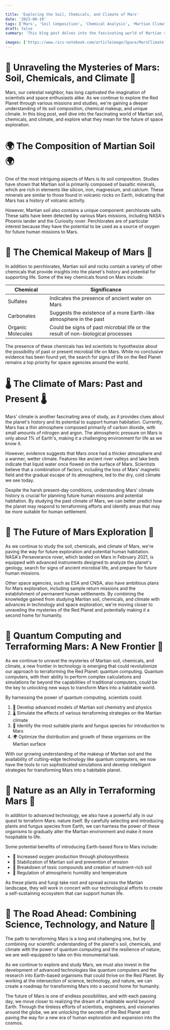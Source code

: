 ```yaml
---

title: 'Exploring the Soil, Chemicals, and Climate of Mars'
date: '2023-08-19'
tags: ['Mars', 'Soil Composition', 'Chemical Analysis', 'Martian Climate', 'Space Exploration']
draft: false
summary: 'This blog post delves into the fascinating world of Martian soil composition, chemical makeup, and climate. By examining data from various Mars missions and scientific studies, we gain a deeper understanding of the Red Planet and its potential to support future human exploration and habitation.'

images: ['https://www.rics-notebook.com/articleimage/Space/MarsClimate.webp']
---
```


# 🚀 Unraveling the Mysteries of Mars: Soil, Chemicals, and Climate 🚀

Mars, our celestial neighbor, has long captivated the imagination of scientists and space enthusiasts alike. As we continue to explore the Red Planet through various missions and studies, we're gaining a deeper understanding of its soil composition, chemical makeup, and unique climate. In this blog post, well dive into the fascinating world of Martian soil, chemicals, and climate, and explore what they mean for the future of space exploration.

# 🌍 The Composition of Martian Soil 🌍

One of the most intriguing aspects of Mars is its soil composition. Studies have shown that Martian soil is primarily composed of basaltic minerals, which are rich in elements like silicon, iron, magnesium, and calcium. These minerals are similar to those found in volcanic rocks on Earth, indicating that Mars has a history of volcanic activity.

However, Martian soil also contains a unique component: perchlorate salts. These salts have been detected by various Mars missions, including NASA's Phoenix lander and the Curiosity rover. Perchlorates are of particular interest because they have the potential to be used as a source of oxygen for future human missions to Mars.

# 🧪 The Chemical Makeup of Mars 🧪

In addition to perchlorates, Martian soil and rocks contain a variety of other chemicals that provide insights into the planet's history and potential for supporting life. Some of the key chemicals found on Mars include:

| Chemical          | Significance                                                                    |
| ----------------- | ------------------------------------------------------------------------------- |
| Sulfates          | Indicates the presence of ancient water on Mars                                 |
| Carbonates        | Suggests the existence of a more Earth-like atmosphere in the past              |
| Organic Molecules | Could be signs of past microbial life or the result of non-biological processes |

The presence of these chemicals has led scientists to hypothesize about the possibility of past or present microbial life on Mars. While no conclusive evidence has been found yet, the search for signs of life on the Red Planet remains a top priority for space agencies around the world.

# 🌡️ The Climate of Mars: Past and Present 🌡️

Mars' climate is another fascinating area of study, as it provides clues about the planet's history and its potential to support human habitation. Currently, Mars has a thin atmosphere composed primarily of carbon dioxide, with small amounts of nitrogen and argon. The atmospheric pressure on Mars is only about 1% of Earth's, making it a challenging environment for life as we know it.

However, evidence suggests that Mars once had a thicker atmosphere and a warmer, wetter climate. Features like ancient river valleys and lake beds indicate that liquid water once flowed on the surface of Mars. Scientists believe that a combination of factors, including the loss of Mars' magnetic field and the gradual escape of its atmosphere, led to the dry, cold climate we see today.

Despite the harsh present-day conditions, understanding Mars' climate history is crucial for planning future human missions and potential habitation. By studying the past climate of Mars, we can better predict how the planet may respond to terraforming efforts and identify areas that may be more suitable for human settlement.

# 🔭 The Future of Mars Exploration 🔭

As we continue to study the soil, chemicals, and climate of Mars, we're paving the way for future exploration and potential human habitation. NASA's Perseverance rover, which landed on Mars in February 2021, is equipped with advanced instruments designed to analyze the planet's geology, search for signs of ancient microbial life, and prepare for future human missions.

Other space agencies, such as ESA and CNSA, also have ambitious plans for Mars exploration, including sample return missions and the establishment of permanent human settlements. By combining the knowledge gained from studying Martian soil, chemicals, and climate with advances in technology and space exploration, we're moving closer to unraveling the mysteries of the Red Planet and potentially making it a second home for humanity.

# 🌿 Quantum Computing and Terraforming Mars: A New Frontier 🌿

As we continue to unravel the mysteries of Martian soil, chemicals, and climate, a new frontier in technology is emerging that could revolutionize our approach to terraforming the Red Planet: quantum computing. Quantum computers, with their ability to perform complex calculations and simulations far beyond the capabilities of traditional computers, could be the key to unlocking new ways to transform Mars into a habitable world.

By harnessing the power of quantum computing, scientists could:

1. 🧪 Develop advanced models of Martian soil chemistry and physics
2. 🌡️ Simulate the effects of various terraforming strategies on the Martian climate
3. 🧬 Identify the most suitable plants and fungus species for introduction to Mars
4. 🌍 Optimize the distribution and growth of these organisms on the Martian surface

With our growing understanding of the makeup of Martian soil and the availability of cutting-edge technology like quantum computers, we now have the tools to run sophisticated simulations and develop intelligent strategies for transforming Mars into a habitable planet.

# 🌱 Nature as an Ally in Terraforming Mars 🌱

In addition to advanced technology, we also have a powerful ally in our quest to terraform Mars: nature itself. By carefully selecting and introducing plants and fungus species from Earth, we can harness the power of these organisms to gradually alter the Martian environment and make it more hospitable to life.

Some potential benefits of introducing Earth-based flora to Mars include:

- 🌿 Increased oxygen production through photosynthesis
- 🌱 Stabilization of Martian soil and prevention of erosion
- 🍄 Breakdown of toxic compounds and creation of nutrient-rich soil
- 🌿 Regulation of atmospheric humidity and temperature

As these plants and fungi take root and spread across the Martian landscape, they will work in concert with our technological efforts to create a self-sustaining ecosystem that can support human life.

# 🚀 The Road Ahead: Combining Science, Technology, and Nature 🚀

The path to terraforming Mars is a long and challenging one, but by combining our scientific understanding of the planet's soil, chemicals, and climate with the power of quantum computing and the resilience of nature, we are well-equipped to take on this monumental task.

As we continue to explore and study Mars, we must also invest in the development of advanced technologies like quantum computers and the research into Earth-based organisms that could thrive on the Red Planet. By working at the intersection of science, technology, and nature, we can create a roadmap for transforming Mars into a second home for humanity.

The future of Mars is one of endless possibilities, and with each passing day, we move closer to realizing the dream of a habitable world beyond Earth. Through the tireless efforts of scientists, engineers, and visionaries around the globe, we are unlocking the secrets of the Red Planet and paving the way for a new era of human exploration and expansion into the cosmos.

